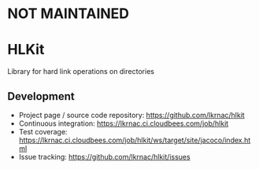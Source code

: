 # NOT MAINTAINED

# HLKit

Library for hard link operations on directories

## Development
* Project page / source code repository: https://github.com/lkrnac/hlkit
* Continuous integration: https://lkrnac.ci.cloudbees.com/job/hlkit
* Test coverage: https://lkrnac.ci.cloudbees.com/job/hlkit/ws/target/site/jacoco/index.html
* Issue tracking: https://github.com/lkrnac/hlkit/issues
